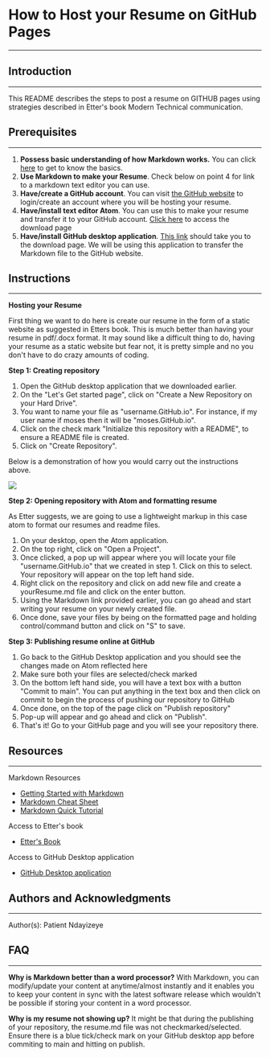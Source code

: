 # How to Host your Resume on GitHub Pages
------------------------------------------
 
## Introduction
------------------------------------------
This README describes the steps to post a resume on GITHUB pages using strategies described in Etter's book Modern Technical communication.

## Prerequisites
-----------------------------------------
1. **Possess basic understanding of how Markdown works.** You can click [here](https://commonmark.org/help/) to get to know the basics. 
2. **Use Markdown to make your Resume**. Check below on point 4 for link to a markdown text editor you can use.
3. **Have/create a GitHub account**. You can visit [the GitHub website](https://github.com) to login/create an account where you will be hosting your resume.
4. **Have/install text editor Atom**. You can use this to make your resume and transfer it to your GitHub account. [Click here](https://atom.io) to access the download page
5. **Have/install GitHub desktop application**. [This link](https://desktop.github.com) should take you to the download page. We will be using this application to transfer the Markdown file to the GitHub website.

## Instructions
---------------------------------------
**Hosting your Resume**

First thing we want to do here is create our resume in the form of a static website as suggested in Etters book. This is much better than having your resume in pdf/.docx format. It may sound like a difficult thing to do, having your resume as a static website but fear not, it is pretty simple and no you don't have to do crazy amounts of coding.

**Step 1: Creating repository**
1) Open the GitHub desktop application that we downloaded earlier.
2) On the "Let's Get started page", click on "Create a New Repository on your Hard Drive".
3) You want to name your file as "username.GitHub.io". For instance, if my user name if moses then it will be "moses.GitHub.io".
4) Click on the check mark "Initialize this repository with a README", to ensure a README file is created. 
5) Click on "Create Repository".

Below is a demonstration of how you would carry out the instructions above.

![](GitHubRepo.gif)

**Step 2: Opening repository with Atom and formatting resume**

As Etter suggests, we are going to use a lightweight markup in this case atom to format our resumes and readme files.
1) On your desktop, open the Atom application.
2) On the top right, click on "Open a Project".
3) Once clicked, a pop up will appear where you will locate your file "username.GitHub.io" that we created in step 1. Click on this to select. Your repository will appear on the top left hand side.
4) Right click on the repository and click on add new file and create a yourResume.md file and click on the enter button.
5) Using the Markdown link provided earlier, you can go ahead and start writing your resume on your newly created file.
6) Once done, save your files by being on the formatted page and holding control/command button and click on "S" to save.

**Step 3: Publishing resume online at GitHub**

1) Go back to the GitHub Desktop application and you should see the changes made on Atom reflected here
2) Make sure both your files are selected/check marked
3) On the bottom left hand side, you will have a text box with a button "Commit to main". You can put anything in the text box and then click on commit to begin the process of pushing our repository to GitHub
4) Once done, on the top of the page click on "Publish repository"
5) Pop-up will appear and go ahead and click on "Publish". 
6) That's it! Go to your GitHub page and you will see your repository there.

## Resources
---------------------------------------
Markdown Resources
- [Getting Started with Markdown](https://www.markdownguide.org/getting-started/)
- [Markdown Cheat Sheet](https://commonmark.org/help/)
- [Markdown Quick Tutorial](https://commonmark.org/help/tutorial/)

Access to Etter's book
- [Etter's Book](https://www.amazon.ca/Modern-Technical-Writing-Introduction-Documentation-ebook/dp/B01A2QL9SS)

Access to GitHub Desktop application
- [GitHub Desktop application](https://desktop.github.com)

## Authors and Acknowledgments
-------------------------------------------
Author(s): Patient Ndayizeye

## FAQ
------------------------------------------
**Why is Markdown better than a word processor?**
With Markdown, you can modify/update your content at anytime/almost instantly and it enables you to keep your content in sync with the latest software release which wouldn't be possible if storing your content in a word processor.

**Why is my resume not showing up?**
It might be that during the publishing of your repository, the resume.md file was not checkmarked/selected. Ensure there is a blue tick/check mark on your GitHub desktop app before commiting to main and hitting on publish.
